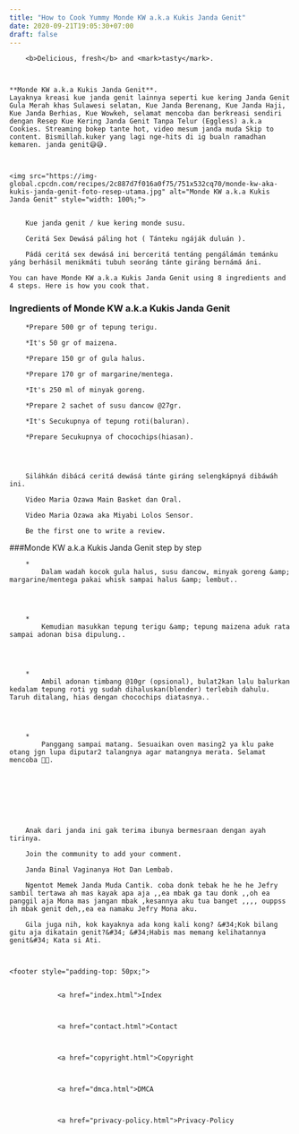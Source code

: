 ```yaml
---
title: "How to Cook Yummy Monde KW a.k.a Kukis Janda Genit"
date: 2020-09-21T19:05:30+07:00
draft: false
---
```



  
    

        <b>Delicious, fresh</b> and <mark>tasty</mark>.
    
        

	**Monde KW a.k.a Kukis Janda Genit**. 
	Layaknya kreasi kue janda genit lainnya seperti kue kering Janda Genit Gula Merah khas Sulawesi selatan, Kue Janda Berenang, Kue Janda Haji, Kue Janda Berhias, Kue Wowkeh, selamat mencoba dan berkreasi sendiri dengan Resep Kue Kering Janda Genit Tanpa Telur (Eggless) a.k.a Cookies. Streaming bokep tante hot, video mesum janda muda Skip to content. Bismillah.kuker yang lagi nge-hits di ig bualn ramadhan kemaren. janda genit😅😅.


	
	<img src="https://img-global.cpcdn.com/recipes/2c887d7f016a0f75/751x532cq70/monde-kw-aka-kukis-janda-genit-foto-resep-utama.jpg" alt="Monde KW a.k.a Kukis Janda Genit" style="width: 100%;">
	
	
		Kue janda genit / kue kering monde susu.
	
		Ceritá Sex Dewásá páling hot ( Tánteku ngáják duluán ).
	
		Pádá ceritá sex dewásá ini berceritá tentáng pengálámán temánku yáng berhásil menikmáti tubuh seoráng tánte giráng bernámá áni.
	
	You can have Monde KW a.k.a Kukis Janda Genit using 8 ingredients and 4 steps. Here is how you cook that.


### Ingredients of Monde KW a.k.a Kukis Janda Genit


	
		*Prepare 500 gr of tepung terigu.
	
		*It's 50 gr of maizena.
	
		*Prepare 150 gr of gula halus.
	
		*Prepare 170 gr of margarine/mentega.
	
		*It's 250 ml of minyak goreng.
	
		*Prepare 2 sachet of susu dancow @27gr.
	
		*It's Secukupnya of tepung roti(baluran).
	
		*Prepare Secukupnya of chocochips(hiasan).
	


	
		Siláhkán dibácá ceritá dewásá tánte giráng selengkápnyá dibáwáh ini.
	
		Video Maria Ozawa Main Basket dan Oral.
	
		Video Maria Ozawa aka Miyabi Lolos Sensor.
	
		Be the first one to write a review.
	



###Monde KW a.k.a Kukis Janda Genit step by step
	
		*
			Dalam wadah kocok gula halus, susu dancow, minyak goreng &amp; margarine/mentega pakai whisk sampai halus &amp; lembut..
			
			
		
	
		*
			Kemudian masukkan tepung terigu &amp; tepung maizena aduk rata sampai adonan bisa dipulung..
			
			
		
	
		*
			Ambil adonan timbang @10gr (opsional), bulat2kan lalu balurkan kedalam tepung roti yg sudah dihaluskan(blender) terlebih dahulu. Taruh ditalang, hias dengan chocochips diatasnya..
			
			
		
	
		*
			Panggang sampai matang. Sesuaikan oven masing2 ya klu pake otang jgn lupa diputar2 talangnya agar matangnya merata. Selamat mencoba 🥰🥰.
			
			
		
	



	
		Anak dari janda ini gak terima ibunya bermesraan dengan ayah tirinya.
	
		Join the community to add your comment.
	
		Janda Binal Vaginanya Hot Dan Lembab.
	
		Ngentot Memek Janda Muda Cantik. coba donk tebak he he he Jefry sambil tertawa ah mas kayak apa aja ,,ea mbak ga tau donk ,,oh ea panggil aja Mona mas jangan mbak ,kesannya aku tua banget ,,,, ouppss ih mbak genit deh,,ea ea namaku Jefry Mona aku.
	
		Gila juga nih, kok kayaknya ada kong kali kong? &#34;Kok bilang gitu aja dikatain genit?&#34; &#34;Habis mas memang kelihatannya genit&#34; Kata si Ati.
	

    
    <footer style="padding-top: 50px;">
        
            
                <a href="index.html">Index
                
                
            
                <a href="contact.html">Contact
                
                
            
                <a href="copyright.html">Copyright
                
                
            
                <a href="dmca.html">DMCA
                
                
            
                <a href="privacy-policy.html">Privacy-Policy
                
            
        